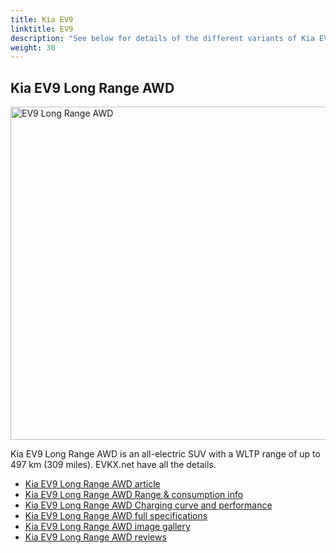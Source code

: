 ```yaml
---
title: Kia EV9
linktitle: EV9
description: "See below for details of the different variants of Kia EV9"
weight: 30
---
```

## Kia EV9 Long Range AWD

<a href="/models/kia/ev9/ev9_long_range_awd/"><img src="https://media.evkx.net/multimedia/models/kia/ev9/ev9_long_range_awd/main_1_st.jpg" width="800" height="533" alt="EV9 Long Range AWD" ></a>

Kia EV9 Long Range AWD is an all-electric SUV with a WLTP range of up to 497 km (309 miles). EVKX.net have all the details. 

- [Kia EV9 Long Range AWD article](/models/kia/ev9/ev9_long_range_awd/)
- [Kia EV9 Long Range AWD Range & consumption info](/models/kia/ev9/ev9_long_range_awd//rangeandconsumption)
- [Kia EV9 Long Range AWD Charging curve and performance](/models/kia/ev9/ev9_long_range_awd//chargingcurve)
- [Kia EV9 Long Range AWD full specifications](/models/kia/ev9/ev9_long_range_awd//specifications)
- [Kia EV9 Long Range AWD image gallery](/models/kia/ev9/ev9_long_range_awd//gallery)
- [Kia EV9 Long Range AWD reviews](/models/kia/ev9/ev9_long_range_awd//reviews)

